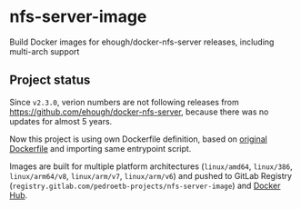 # nfs-server-image

Build Docker images for ehough/docker-nfs-server releases, including multi-arch support

## Project status

Since `v2.3.0`, verion numbers are not following releases from <https://github.com/ehough/docker-nfs-server>, because there was no updates for almost 5 years.

Now this project is using own Dockerfile definition, based on [original Dockerfile](https://github.com/ehough/docker-nfs-server/blob/develop/Dockerfile) and importing same entrypoint script.

Images are built for multiple platform architectures (`linux/amd64`, `linux/386`, `linux/arm64/v8`, `linux/arm/v7`, `linux/arm/v6`) and pushed to GitLab Registry (`registry.gitlab.com/pedroetb-projects/nfs-server-image`) and [Docker Hub](https://hub.docker.com/r/pedroetb/nfs-server).

